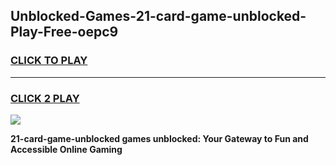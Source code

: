 
## Unblocked-Games-21-card-game-unblocked-Play-Free-oepc9
<h3>
<a href="https://premium76.site?title=21-card-game-unblocked&ref=10A">CLICK TO PLAY</a></h3>
<hr>

<h3>
<a href="https://premium76.site?title=21-card-game-unblocked&ref=10A">CLICK 2 PLAY</a>
  
</h3>

<a href="https://premium76.site?title=21-card-game-unblocked&ref=10A"><img src="https://clearcache.store/games.png"></a>


**21-card-game-unblocked games unblocked: Your Gateway to Fun and Accessible Online Gaming**
